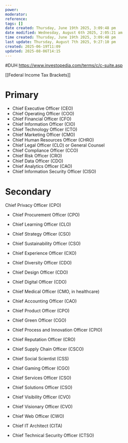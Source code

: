 ```yaml
---
power: 
moderator: 
reference: 
tags: []
date created: Thursday, June 19th 2025, 3:09:48 pm
date modified: Wednesday, August 6th 2025, 2:05:21 am
time created: Thursday, June 19th 2025, 3:09:48 pm
last update: Thursday, August 7th 2025, 9:27:10 pm
created: 2025-06-19T11:09
updated: 2025-08-06T14:15
---
```

#DUH 
https://www.investopedia.com/terms/c/c-suite.asp

[[Federal Income Tax Brackets]]

# Primary
- Chief Executive Officer (CEO)
- Chief Operating Officer (COO)
- Chief Financial Officer (CFO)
- Chief Information Officer (CIO)
- Chief Technology Officer (CTO)
- Chief Marketing Officer (CMO)
- Chief Human Resources Officer (CHRO)
- Chief Legal Officer (CLO) or General Counsel
- Chief Compliance Officer (CCO)
- Chief Risk Officer (CRO)
- Chief Data Officer (CDO)
- Chief Analytics Officer (CAO)
- Chief Information Security Officer (CISO)
# Secondary
Chief Privacy Officer (CPO)
    
- Chief Procurement Officer (CPO)
    
- Chief Learning Officer (CLO)
    
- Chief Strategy Officer (CSO)
    
- Chief Sustainability Officer (CSO)
    
- Chief Experience Officer (CXO)
    
- Chief Diversity Officer (CDO)
    
- Chief Design Officer (CDO)
    
- Chief Digital Officer (CDO)
    
- Chief Medical Officer (CMO, in healthcare)
    
- Chief Accounting Officer (CAO)
    
- Chief Product Officer (CPO)
    
- Chief Green Officer (CGO)
    
- Chief Process and Innovation Officer (CPIO)
    
- Chief Reputation Officer (CRO)
    
- Chief Supply Chain Officer (CSCO)
    
- Chief Social Scientist (CSS)
    
- Chief Gaming Officer (CGO)
    
- Chief Services Officer (CSO)
    
- Chief Solutions Officer (CSO)
    
- Chief Visibility Officer (CVO)
    
- Chief Visionary Officer (CVO)
    
- Chief Web Officer (CWO)
    
- Chief IT Architect (CITA)
    
- Chief Technical Security Officer (CTSO)